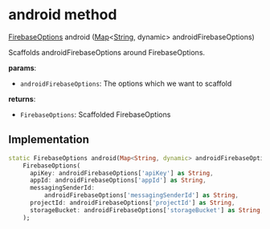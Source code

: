 


# android method








[FirebaseOptions](https://pub.dev/documentation/firebase_core_platform_interface/4.8.0/firebase_core_platform_interface/FirebaseOptions-class.html) android
([Map](https://api.flutter.dev/flutter/dart-core/Map-class.html)&lt;[String](https://api.flutter.dev/flutter/dart-core/String-class.html), dynamic> androidFirebaseOptions)





<p>Scaffolds androidFirebaseOptions around FirebaseOptions.</p>
<p><strong>params</strong>:</p>
<ul>
<li><code>androidFirebaseOptions</code>: The options which we want to scaffold</li>
</ul>
<p><strong>returns</strong>:</p>
<ul>
<li><code>FirebaseOptions</code>: Scaffolded FirebaseOptions</li>
</ul>



## Implementation

```dart
static FirebaseOptions android(Map<String, dynamic> androidFirebaseOptions) =>
    FirebaseOptions(
      apiKey: androidFirebaseOptions['apiKey'] as String,
      appId: androidFirebaseOptions['appId'] as String,
      messagingSenderId:
          androidFirebaseOptions['messagingSenderId'] as String,
      projectId: androidFirebaseOptions['projectId'] as String,
      storageBucket: androidFirebaseOptions['storageBucket'] as String,
    );
```







